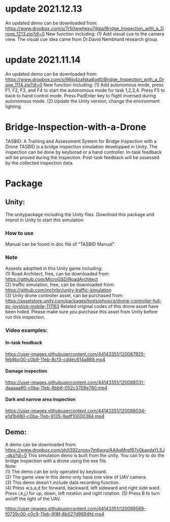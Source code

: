# update 2021.12.13
An updated demo can be downloaded from: https://www.dropbox.com/s/7r50wwhexu7dgja/Bridge_Inspection_with_a_Drone_1213.zip?dl=0
New function including:
(1) Add visual cue to the camera view. The visual cue idea came from Dr.David Nembhard research group. 


# update 2021.11.14
An updated demo can be downloaded from: https://www.dropbox.com/s/66jp4zafska6od0/Bridge_Inspection_with_a_Drone_1114.zip?dl=0
New function including:
(1) Add autonomous mode, press F1, F2, F3, and F4 to start the autonomous mode for task 1,2,3,4. Press F5 to back to hand control mode. Press PadEnter key to flight inversed during autonomous mode. 
(2) Update the Unity version, change the environment lighting. 
 


# Bridge-Inspection-with-a-Drone
TASBID: A Training and Assessment System for Bridge Inspection with a Drone
TASBID is a bridge inspection simulation developped in Unity. The inspection can be done by keyborad or a hand controller. 
In-task feedback will be proved during the inspection.
Post-task feedback will be assessed by the collected inspection data. 

# Package   

## Unity:  
The unitypackage including the Unity files. Download this package and improt in Unity to start this simulation
    
### How to use  
Manual can be found in doc file of "TASBID Manual".

### Note
Assests adoptted in this Unity game including:  
(1) Road Architect, free, can be downloaded from: https://github.com/MicroGSD/RoadArchitect  
(2) traffic simulation, free, can be downloaded from: https://github.com/mchrbn/unity-traffic-simulation  
(3) Unity drone controller asset, can be purchased from: https://assetstore.unity.com/packages/tools/physics/drone-controller-full-pc-joystick-mobile-111163 
    Related original codes of this drone asset have been hided. Please make sure you purchase this asset from Unity before run this inspection.  

### Video examples:  
#### In-task feedback
https://user-images.githubusercontent.com/44143351/120087925-feb9bc00-c0b9-11eb-8cf3-cddec614a889.mp4

#### Damage inspection
https://user-images.githubusercontent.com/44143351/120088031-daaaaa80-c0ba-11eb-8bb8-052c3709e780.mp4

#### Dark and narrow area inspection
https://user-images.githubusercontent.com/44143351/120088034-e1d1b880-c0ba-11eb-9135-9adf10000384.mp4


## Demo: 
A demo can be downloaded from: https://www.dropbox.com/sh/t392znosv7m6wxg/AAAxMrgf87y0kaydaYL5J-qka?dl=0
This simulation demo is built from the unity. You can try to do the bridge inspection with a drone using the exe file.  
Note:    
(1) The demo can be only operated by keyboard.   
(2) The game view in this demo only have one view of UAV camera.   
(3) This demo doesn't include data recording function.   
(4) Press w,s,a,d for forward, backward, left sideward and right side ward. Press i,k,j,l for up, down, left rotation and right rotation.
(5) Press B to turn on/off the light of the UAV.  

https://user-images.githubusercontent.com/44143351/120089589-f0739c00-c0c9-11eb-9f8f-8b027d9694fd.mp4

